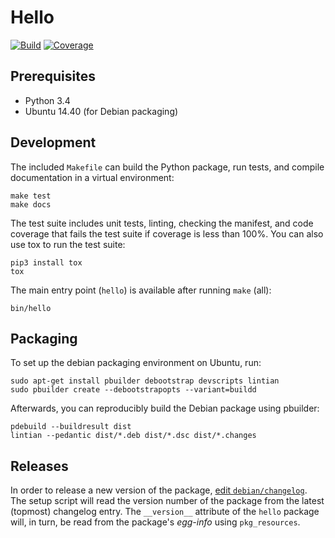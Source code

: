 # Hello

[![Build](https://img.shields.io/travis/sfstpala/hello.svg?style=flat-square)](https://travis-ci.org/sfstpala/hello)
[![Coverage](https://img.shields.io/coveralls/sfstpala/hello.svg?style=flat-square)](https://coveralls.io/r/sfstpala/hello)

## Prerequisites

 - Python 3.4
 - Ubuntu 14.40 (for Debian packaging)

## Development

The included `Makefile` can build the Python package, run tests, and compile documentation in a virtual environment:

    make test
    make docs

The test suite includes unit tests, linting, checking the manifest, and code coverage that fails the test suite if coverage is
less than 100%. You can also use tox to run the test suite:

    pip3 install tox
    tox

The main entry point (`hello`) is available after running `make` (all):

    bin/hello

## Packaging

To set up the debian packaging environment on Ubuntu, run:

    sudo apt-get install pbuilder debootstrap devscripts lintian
    sudo pbuilder create --debootstrapopts --variant=buildd

Afterwards, you can reproducibly build the Debian package using pbuilder:

    pdebuild --buildresult dist
    lintian --pedantic dist/*.deb dist/*.dsc dist/*.changes

## Releases

In order to release a new version of the package, [edit `debian/changelog`](https://www.debian.org/doc/debian-policy/ch-source.html#s-dpkgchangelog).
The setup script will read the version number of the package from the latest (topmost) changelog entry. The `__version__` attribute of the `hello`
package will, in turn, be read from the package's *egg-info* using `pkg_resources`.
